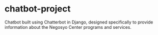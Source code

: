 # chatbot-project
Chatbot built using Chatterbot in Django, designed specifically to provide information about the Negosyo Center programs and services.
